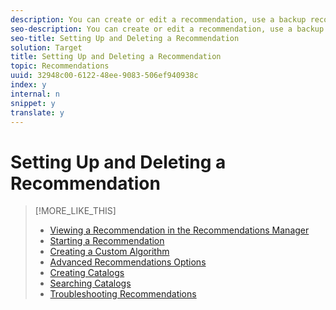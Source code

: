 ```yaml
---
description: You can create or edit a recommendation, use a backup recommendation, preview a recommendation, and delete a recommendation that you no longer need.
seo-description: You can create or edit a recommendation, use a backup recommendation, preview a recommendation, and delete a recommendation that you no longer need.
seo-title: Setting Up and Deleting a Recommendation
solution: Target
title: Setting Up and Deleting a Recommendation
topic: Recommendations
uuid: 32948c00-6122-48ee-9083-506ef940938c
index: y
internal: n
snippet: y
translate: y
---
```


# Setting Up and Deleting a Recommendation


>[!MORE_LIKE_THIS]
>
>* [ Viewing a Recommendation in the Recommendations Manager ](c_Viewing_a_Recommendation_in_the_Recommendations_Manager.md#concept_20461D0A428B42F99270AF30293038AE)
>* [ Starting a Recommendation ](c_Starting_a_Recommendation.md#concept_FD5D757B0C174CE2B0D8C132303EE674)
>* [ Creating a Custom Algorithm ](c_Creating_a_Custom_Algorithm.md#concept_9D76531BEE5A4AC8BA2DD30B99CED51A)
>* [ Advanced Recommendations Options ](r_Recommendation_Parameters.md#reference_93CA52A6B7D64CDFABAE37E27D1F0A9F)
>* [ Creating Catalogs ](t_Creating_Catalogs.md#task_CF595BC2426140E08F7948E43E3C8F81)
>* [ Searching Catalogs ](t_Searching_Catalogs.md#task_B5E7B5638BF0406E93AE18B2C6893AE2)
>* [ Troubleshooting Recommendations ](r_Troubleshooting_Recommendations.md#reference_14CE05395C164BE1AC5E5FA2F7E940E2)
